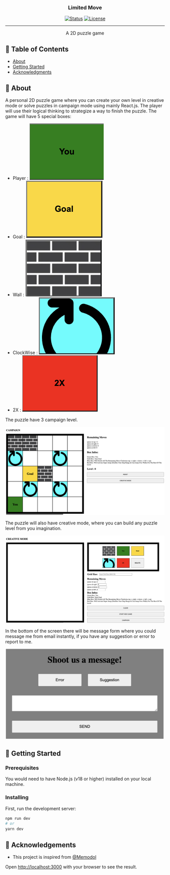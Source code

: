 <h3 align="center">Limited Move</h3>

<div align="center">

  [![Status](https://img.shields.io/badge/status-active-success.svg)]() 
  [![License](https://img.shields.io/badge/license-MIT-blue.svg)](/LICENSE)

</div>

---

<p align="center"> A 2D puzzle game
    <br> 
</p>

## 📝 Table of Contents
- [About](#about)
- [Getting Started](#getting_started)
- [Acknowledgments](#acknowledgement)

## 🧐 About <a name = "about"></a>
A personal 2D puzzle game where you can create your own level in creative mode or solve puzzles in campaign mode using mainly React.js. The player will use their logical thinking to strategize a way to finish the puzzle.
The game will have 5 special boxes:
- Player :
 ![Player](src/Player.png)
- Goal : 
![Goal](src/Goal.png)
- Wall : 
![Wall](src/Wall.png)
- ClockWise : 
![clockWise](src/Clockwise.png)
- 2X : 
![timesTwo](src/timesTwo.png)

The puzzle have 3 campaign level.

![Campaign_Mode](src/CampaignMode.png)

The puzzle will also have creative mode, where you can build any puzzle level from you imagination.

![Creative_Mode](src/CreativeMode.png)

In the bottom of the screen there will be message form where you could message me from email instantly, if you have any suggestion or error to report to me.

![Message_Form](src/MessageForm.png)

## 🏁 Getting Started <a name = "getting_started"></a>

### Prerequisites
You would need to have Node.js (v18 or higher) installed on your local machine.

### Installing
First, run the development server:

```bash
npm run dev
# or
yarn dev
```
## 🎉 Acknowledgements <a name = "acknowledgement"></a>
- This project is inspired from [@Memodol](https://memodol.itch.io/controlnotincluded)

Open [http://localhost:3000](http://localhost:3000) with your browser to see the result.
